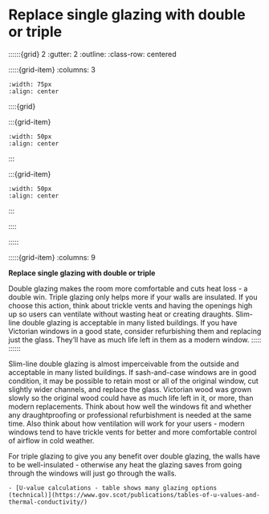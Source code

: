 # Replace single glazing with double or triple
 
::::::{grid} 2
:gutter: 2
:outline: 
:class-row: centered

:::::{grid-item}
:columns: 3
```{image} /images/step-icons/step_3.svg
:width: 75px
:align: center
```


::::{grid}

:::{grid-item}

```{image} /images/carbon-icons/carbon_4.svg
:width: 50px
:align: center
```
:::

:::{grid-item}
```{image} /images/cost-icons/cost_5.svg
:width: 50px
:align: center
```
:::

::::

:::::

:::::{grid-item}
:columns: 9

**Replace single glazing with double or triple**

Double glazing makes the room more comfortable and cuts heat loss - a double win.   Triple glazing only helps more if your walls are insulated.  If you choose this action, think about trickle vents and having the openings high up so users can ventilate without wasting heat or creating draughts.  Slim-line double glazing is acceptable in many listed buildings. If you have Victorian windows in a good state, consider refurbishing them and replacing just the glass.  They’ll have as much life left in them as a modern window. 
:::::
::::::

Slim-line double glazing is almost imperceivable from the outside and acceptable in many listed buildings.  If sash-and-case windows are in good condition, it may be possible to retain most or all of the original window, cut slightly wider channels, and replace the glass.   Victorian wood was grown slowly so the original wood could have as much life left in it, or more, than modern replacements.  Think about how well the windows fit and whether any draughtproofing or professional refurbishment is needed at the same time.  Also think about how ventilation will work for your users - modern windows tend to have trickle vents for better and more comfortable control of airflow in cold weather.

For triple glazing to give you any benefit over double glazing, the walls have to be well-insulated - otherwise any heat the glazing saves from going through the windows will just go through the walls.  

```{admonition} More information
- [U-value calculations - table shows many glazing options (technical)](https://www.gov.scot/publications/tables-of-u-values-and-thermal-conductivity/)
```

